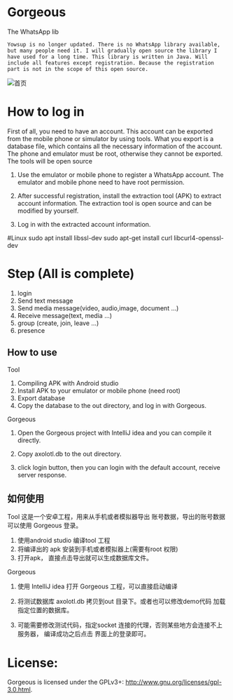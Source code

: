 # Gorgeous
The WhatsApp lib

    Yowsup is no longer updated. There is no WhatsApp library available, but many people need it. I will gradually open source the library I have used for a long time. This library is written in Java. Will include all features except registration. Because the registration part is not in the scope of this open source.


![首页](https://github.com/lovethiscode/Gorgeous-Whatsapp/blob/main/images/%E9%A6%96%E9%A1%B5.png)

# How to log in

 First of all, you need to have an account. This account can be exported from the mobile phone or simulator by using tools. What you export is a database file, which contains all the necessary information of the account. The phone and emulator must be root, otherwise they cannot be exported. The tools will be open source

 1) Use the emulator or mobile phone to register a WhatsApp account. The emulator and mobile phone need to have root permission.

 2) After successful registration, install the extraction tool (APK) to extract account information. The extraction tool is open source and can be modified by yourself.

 3) Log in with the extracted account information.


#Linux
	sudo apt install libssl-dev
	sudo apt-get install curl libcurl4-openssl-dev

# Step (All is complete)
  1) login
  2) Send text message 
  3) Send media message(video, audio,image, document ...)
  4) Receive message(text, media ...)
  5) group (create, join, leave ...)
  6) presence

## How to use
Tool
1) Compiling APK with Android studio
2) Install APK to your emulator or mobile phone (need root)
3) Export database
4) Copy the database to the out directory, and log in with Gorgeous.



Gorgeous
1) Open the Gorgeous project with IntelliJ idea and you can compile it directly.

2) Copy axolotl.db  to the out directory.

3) click login button, then you can login with the default account, receive server response.


## 如何使用
Tool
 这是一个安卓工程，用来从手机或者模拟器导出 账号数据，导出的账号数据可以使用 Gorgeous 登录。
 1) 使用android studio 编译tool 工程
 2) 将编译出的 apk 安装到手机或者模拟器上(需要有root 权限)
 3) 打开apk， 直接点击导出就可以生成数据库文件。

 Gorgeous 
 1) 使用 IntelliJ idea 打开 Gorgeous 工程，可以直接启动编译
 2) 将测试数据库 axolotl.db 拷贝到out 目录下。或者也可以修改demo代码 加载指定位置的数据库。

 3) 可能需要修改测试代码，指定socket 连接的代理，否则某些地方会连接不上服务器， 编译成功之后点击 界面上的登录即可。


# License:

Gorgeous is licensed under the GPLv3+: http://www.gnu.org/licenses/gpl-3.0.html.


